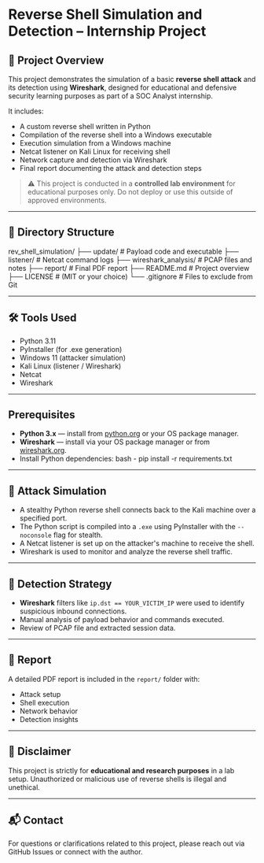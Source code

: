 # Reverse Shell Simulation and Detection – Internship Project

## 📌 Project Overview

This project demonstrates the simulation of a basic **reverse shell attack** and its detection using **Wireshark**, designed for educational and defensive security learning purposes as part of a SOC Analyst internship.

It includes:
- A custom reverse shell written in Python
- Compilation of the reverse shell into a Windows executable
- Execution simulation from a Windows machine
- Netcat listener on Kali Linux for receiving shell
- Network capture and detection via Wireshark
- Final report documenting the attack and detection steps

> ⚠️ This project is conducted in a **controlled lab environment** for educational purposes only. Do not deploy or use this outside of approved environments.

---
## 📁 Directory Structure
rev_shell_simulation/
├── update/ # Payload code and executable
├── listener/ # Netcat command logs
├── wireshark_analysis/ # PCAP files and notes
├── report/ # Final PDF report
├── README.md # Project overview
├── LICENSE # (MIT or your choice)
└── .gitignore # Files to exclude from Git


---

## 🛠️ Tools Used

- Python 3.11
- PyInstaller (for .exe generation)
- Windows 11 (attacker simulation)
- Kali Linux (listener / Wireshark)
- Netcat
- Wireshark

---

## Prerequisites

- **Python 3.x** — install from [python.org](https://www.python.org/downloads/) or your OS package manager.
- **Wireshark** — install via your OS package manager or from [wireshark.org](https://www.wireshark.org/download.html).
- Install Python dependencies:
bash - 
pip install -r requirements.txt

---

## 🎯 Attack Simulation

- A stealthy Python reverse shell connects back to the Kali machine over a specified port.
- The Python script is compiled into a `.exe` using PyInstaller with the `--noconsole` flag for stealth.
- A Netcat listener is set up on the attacker's machine to receive the shell.
- Wireshark is used to monitor and analyze the reverse shell traffic.

---

## 🔎 Detection Strategy

- **Wireshark** filters like `ip.dst == YOUR_VICTIM_IP` were used to identify suspicious inbound connections.
- Manual analysis of payload behavior and commands executed.
- Review of PCAP file and extracted session data.

---

## 📄 Report

A detailed PDF report is included in the `report/` folder with:
- Attack setup
- Shell execution
- Network behavior
- Detection insights

---

## 🚨 Disclaimer

This project is strictly for **educational and research purposes** in a lab setup. Unauthorized or malicious use of reverse shells is illegal and unethical.

---

## 📬 Contact

For questions or clarifications related to this project, please reach out via GitHub Issues or connect with the author.

